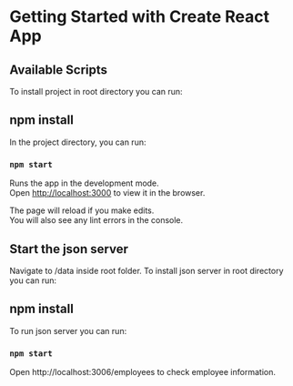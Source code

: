 # Getting Started with Create React App

## Available Scripts

To install project in root directory you can run:

## npm install

In the project directory, you can run:

### `npm start`

Runs the app in the development mode.\
Open [http://localhost:3000](http://localhost:3000) to view it in the browser.

The page will reload if you make edits.\
You will also see any lint errors in the console.

## Start the json server

Navigate to /data inside root folder. To install json server in root directory you can run:

## npm install

To run json server you can run:

### `npm start`

Open http://localhost:3006/employees to check employee information.

